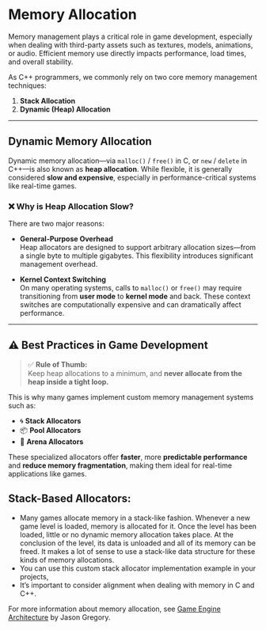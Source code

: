 # Memory Allocation

Memory management plays a critical role in game development, especially when dealing with third-party assets such as textures, models, animations, or audio. Efficient memory use directly impacts performance, load times, and overall stability.

As C++ programmers, we commonly rely on two core memory management techniques:

1. **Stack Allocation**
2. **Dynamic (Heap) Allocation**

---

## Dynamic Memory Allocation

Dynamic memory allocation—via `malloc()` / `free()` in C, or `new` / `delete` in C++—is also known as **heap allocation**. While flexible, it is generally considered **slow and expensive**, especially in performance-critical systems like real-time games.

### ❌ Why is Heap Allocation Slow?

There are two major reasons:

- **General-Purpose Overhead**  
  Heap allocators are designed to support arbitrary allocation sizes—from a single byte to multiple gigabytes. This flexibility introduces significant management overhead.

- **Kernel Context Switching**  
  On many operating systems, calls to `malloc()` or `free()` may require transitioning from **user mode** to **kernel mode** and back. These context switches are computationally expensive and can dramatically affect performance.

---

## ⚠️ Best Practices in Game Development

> ✅ **Rule of Thumb:**  
> Keep heap allocations to a minimum, and **never allocate from the heap inside a tight loop.**

This is why many games implement custom memory management systems such as:

- 🌀 **Stack Allocators**
- 📦 **Pool Allocators**
- 🧱 **Arena Allocators**

These specialized allocators offer **faster**, more **predictable performance** and **reduce memory fragmentation**, making them ideal for real-time applications like games.

## Stack-Based Allocators:
- Many games allocate memory in a stack-like fashion. Whenever a new game 
level is loaded, memory is allocated for it. Once the level has been loaded, 
little or no dynamic memory allocation takes place. At the conclusion of 
the level, its data is unloaded and all of its memory can be freed. It makes 
a lot of sense to use a stack-like data structure for these kinds of memory 
allocations.
- You can use this custom stack allocator implementation example in your projects,
- It’s important to consider alignment when dealing with memory in C and C++.


For more information about memory allocation, see [Game Engine Architecture](https://www.gameenginebook.com/) by Jason Gregory.


